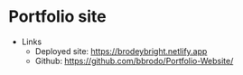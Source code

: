 # Portfolio site
- Links
  - Deployed site: https://brodeybright.netlify.app
  - Github: https://github.com/bbrodo/Portfolio-Website/
